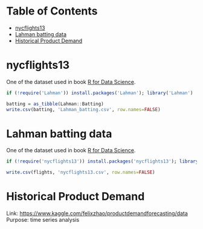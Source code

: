 Table of Contents
=================
   * [nycflights13](#nycflights13)
   * [Lahman batting data](#lahman-batting-data)
   * [Historical Product Demand](#historical-product-demand)


# nycflights13
One of the dataset used in book [R for Data Science](https://github.com/hadley/r4ds).
```r
if (!require('Lahman')) install.packages('Lahman'); library('Lahman')

batting = as_tibble(Lahman::Batting)
write.csv(batting, 'Lahman_batting.csv', row.names=FALSE)
```

# Lahman batting data
One of the dataset used in book [R for Data Science](https://github.com/hadley/r4ds).
```r
if (!require('nycflights13')) install.packages('nycflights13'); library('nycflights13')

write.csv(flights, 'nycflights13.csv', row.names=FALSE)
```

# Historical Product Demand
Link: https://www.kaggle.com/felixzhao/productdemandforecasting/data  
Purpose: time series analysis


